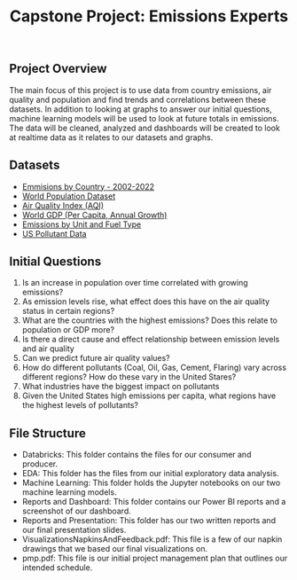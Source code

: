 <h1 align = "center"> Capstone Project: Emissions Experts </h1>
</br>
<h2> Project Overview </h2>

<p>The main focus of this project is to use data from country emissions, air quality and population and find trends and correlations between these datasets.  In addition to looking at graphs to answer our initial questions, machine learning models will be used to look at future totals in emissions.  The data will be cleaned, analyzed and dashboards will be created to look at realtime data as it relates to our datasets and graphs. </p>

<h2> Datasets </h2>
<ul>
<li><a href="https://www.kaggle.com/datasets/thedevastator/global-fossil-co2-emissions-by-country-2002-2022"> Emmisions by Country - 2002-2022 </a></li>
<li><a href="https://www.kaggle.com/datasets/iamsouravbanerjee/world-population-dataset">World Population Dataset</a> </li>
<li><a href="https://www.kaggle.com/datasets/azminetoushikwasi/aqi-air-quality-index-scheduled-daily-update">Air Quality Index (AQI) </a></li>
<li><a href="https://www.kaggle.com/datasets/zgrcemta/world-gdpgdp-gdp-per-capita-and-annual-growths"> World GDP (Per Capita, Annual Growth)</a> </li>
<li><a href="https://www.epa.gov/ghgreporting/data-sets">Emissions by Unit and Fuel Type</a></li>
<li><a href="https://aqs.epa.gov/aqsweb/airdata/download_files.html#Annual">US Pollutant Data</a></li>

</ul>

<h2> Initial Questions </h2>
<ol>
<li>Is an increase in population over time correlated with growing emissions?</li>
<li>As emission levels rise, what effect does this have on the air quality status in certain regions?</li>
<li>What are the countries with the highest emissions? Does this relate to population or GDP more? </li>
<li>Is there a direct cause and effect relationship between emission levels and air quality</li>
<li>Can we predict future air quality values?</li>
<li>How do different pollutants (Coal, Oil, Gas, Cement, Flaring) vary across different regions? How do these vary in the United Stares?</li>
<li>What industries have the biggest impact on pollutants</li>
<li>Given the United States high emissions per capita, what regions have the highest levels of pollutants?</li>
</ol>


<h2>File Structure</h2>

- Databricks: This folder contains the files for our consumer and producer.
- EDA: This folder has the files from our initial exploratory data analysis.
- Machine Learning: This folder holds the Jupyter notebooks on our two machine learning models.
- Reports and Dashboard: This folder contains our Power BI reports and a screenshot of our dashboard.
- Reports and Presentation: This folder has our two written reports and our final presentation slides.
- VisualizationsNapkinsAndFeedback.pdf: This file is a few of our napkin drawings that we based our final visualizations on. 
- pmp.pdf: This file is our initial project management plan that outlines our intended schedule. 
